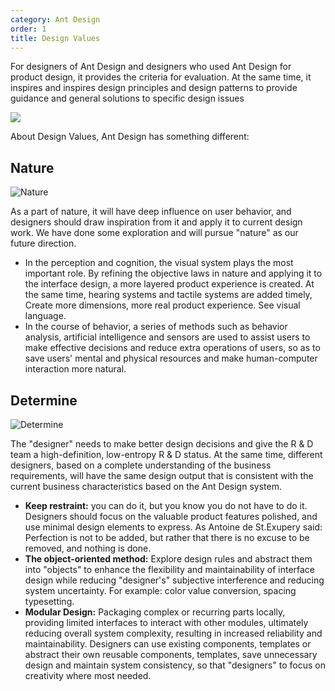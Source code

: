 ```yaml
---
category: Ant Design
order: 1
title: Design Values
---
```


For designers of Ant Design and designers who used Ant Design for product design, it provides the criteria for evaluation. At the same time, it inspires and inspires design principles and design patterns to provide guidance and general solutions to specific design issues

<div>
  <img src="https://gw.alipayobjects.com/zos/rmsportal/kEwBspjVFChYqhqafCiW.png" />
</div>

About Design Values, Ant Design has something different:

## Nature

<div>
  <img src="https://gw.alipayobjects.com/zos/rmsportal/cdaxgaTMQCGTqjdlwwgt.png" alt="Nature" />
</div>

As a part of nature, it will have deep influence on user behavior, and designers should draw inspiration from it and apply it to current design work. We have done some exploration and will pursue "nature" as our future direction.

- In the perception and cognition, the visual system plays the most important role. By refining the objective laws in nature and applying it to the interface design, a more layered product experience is created. At the same time, hearing systems and tactile systems are added timely, Create more dimensions, more real product experience. See visual language.
- In the course of behavior, a series of methods such as behavior analysis, artificial intelligence and sensors are used to assist users to make effective decisions and reduce extra operations of users, so as to save users' mental and physical resources and make human-computer interaction more natural.

## Determine

<div>
  <img src="https://gw.alipayobjects.com/zos/rmsportal/ZxgRAMzXNrxHTcvMLchq.png" alt="Determine" />
</div>

The "designer" needs to make better design decisions and give the R & D team a high-definition, low-entropy R & D status. At the same time, different designers, based on a complete understanding of the business requirements, will have the same design output that is consistent with the current business characteristics based on the Ant Design system.

- **Keep restraint:** you can do it, but you know you do not have to do it. Designers should focus on the valuable product features polished, and use minimal design elements to express. As Antoine de St.Exupery said: Perfection is not to be added, but rather that there is no excuse to be removed, and nothing is done.
- **The object-oriented method:** Explore design rules and abstract them into "objects" to enhance the flexibility and maintainability of interface design while reducing "designer's" subjective interference and reducing system uncertainty. For example: color value conversion, spacing typesetting.
- **Modular Design:** Packaging complex or recurring parts locally, providing limited interfaces to interact with other modules, ultimately reducing overall system complexity, resulting in increased reliability and maintainability. Designers can use existing components, templates or abstract their own reusable components, templates, save unnecessary design and maintain system consistency, so that "designers" to focus on creativity where most needed.
